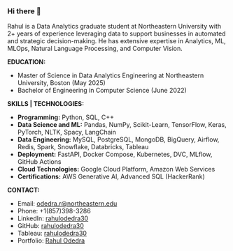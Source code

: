 ### Hi there 👋

Rahul is a Data Analytics graduate student at Northeastern University with 2+ years of experience leveraging data to support businesses in automated and strategic decision-making. He has extensive expertise in Analytics, ML, MLOps, Natural Language Processing, and Computer Vision.

**EDUCATION:**  
- Master of Science in Data Analytics Engineering at Northeastern University, Boston (May 2025)
- Bachelor of Engineering in Computer Science (June 2022) <br>

**SKILLS | TECHNOLOGIES:** <br>
- **Programming:** Python, SQL, C++ <br>
- **Data Science and ML:** Pandas, NumPy, Scikit-Learn, TensorFlow, Keras, PyTorch, NLTK, Spacy, LangChain <br>
- **Data Engineering:** MySQL, PostgreSQL, MongoDB, BigQuery, Airflow, Redis, Spark, Snowflake, Databricks, Tableau <br>
- **Deployment:** FastAPI, Docker Compose, Kubernetes, DVC, MLflow, GitHub Actions <br>
- **Cloud Technologies:** Google Cloud Platform, Amazon Web Services <br>
- **Certifications:** AWS Generative AI, Advanced SQL (HackerRank) <br>
  
**CONTACT:**
- Email: odedra.r@northeastern.edu 
- Phone: +1(857)398-3286 
- LinkedIn: [rahulodedra30](https://www.linkedin.com/in/rahulodedra30) 
- GitHub: [rahulodedra30](https://github.com/rahulodedra30)
- Tableau: [rahulodedra30](https://public.tableau.com/app/profile/rahulodedra30)
- Portfolio: [Rahul Odedra](https://perpetual-rubidium-783.notion.site/Rahul-Odedra-0fea2577996c41f3b873407af1a1ccb4)

